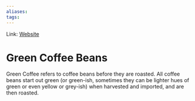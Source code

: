 ```yaml
---
aliases:
tags:
---
```

Link: [Website](https://buycoffeecanada.com/collections/green-coffee-beans)

# Green Coffee Beans
Green Coffee refers to coffee beans before they are roasted. All coffee beans start out green (or green-ish, sometimes they can be lighter hues of green or even yellow or grey-ish) when harvested and imported, and are then roasted.